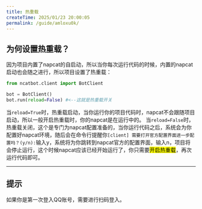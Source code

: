 ```yaml
---
title: 热重载
createTime: 2025/01/23 20:00:05
permalink: /guide/amloxu0k/
---
```

## 为何设置热重载？
因为项目内置了napcat的自启动，所以当你每次运行代码的时候，内置的napcat启动也会随之进行，所以项目设置了热重载：
```python
from ncatbot.client import BotClient

bot = BotClient()
bot.run(reload=False) #<--这就是热重载开关
```
当`reload=True`时，热重载启动，当你运行你的项目代码时，napcat不会跟随项目启动，所以一般开启热重载时，你的napcat是在运行中的。
当`reload=False`时，热重载关闭，这个是专门为napcat配置准备的，当你运行代码之后，系统会为你配置好napcat环境，随后会在命令行提醒你`[client] 需要打开官方配置界面进一步配置吗？(y/n):`输入y，系统将为你跳转到napcat官方的配置界面，输入n，项目将会停止运行，这个时候napcat应该已经开始运行了，你只需要<mark>开启热重载</mark>，再次运行代码即可。

---
## 提示
如果你是第一次登入QQ账号，需要进行扫码登入。